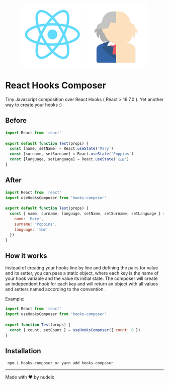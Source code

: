 
<p align="center"><img width="200px" height="200px" style="max-width: 100%; margin-right: auto;  margin-left: auto; " src="https://raw.githubusercontent.com/nudelx/react-hooks-composer/master/img/logo.png" >
<img width="200px" height="200px" style="max-width: 100%; margin-right: auto;  margin-left: auto; " src="https://raw.githubusercontent.com/nudelx/react-hooks-composer/master/img/img.png" ></p>

# React Hooks Composer

Tiny Javascript composition over React Hooks ( React > 16.7.0 ).
Yet another way to create your hooks :)


## Before

```js
import React from 'react'

export default function Test(props) {
  const [name, setName] = React.useState('Mary')
  const [surname, setSurname] = React.useState('Poppins')
  const [language, setLanguage] = React.useState('🇬🇧')
}
```

## After

```js
import React from 'react'
import useHooksComposer from 'hooks-composer'

export default function Test(props) {
  const { name, surname, language, setName, setSurname, setLanguage } = useHooksComposer({
    name: 'Mary',
    surname: 'Poppins',
    language: '🇬🇧'
  })
}
```

## How it works

Instead of creating your hooks line by line and defining the pairs for value and its setter, you can pass a static object, where each key is the name of your hook variable and the value its initial state. The composer will create an independent hook for each key and will return an object with all values and setters named according to the convention.

Example:

```js
import React from 'react'
import useHooksComposer from 'hooks-composer'

export function Test(props) {
  const { count, setCount } = useHooksComposer({ count: 0 })
}
```

## Installation
```
 npm i hooks-composer or yarn add hooks-composer
```
---

Made with ♥ by nudelx
